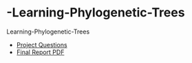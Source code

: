 # -Learning-Phylogenetic-Trees
Learning-Phylogenetic-Trees

- [Project Questions](https://github.com/mariyagolchin/-Learning-Phylogenetic-Trees/blob/main/AIB_project%203_1401-02.pdf)  
- [Final Report PDF](https://github.com/mariyagolchin/-Learning-Phylogenetic-Trees/blob/main/proj3_phylogenetic%20trees_Golchinpour__20%20tir.pdf)
